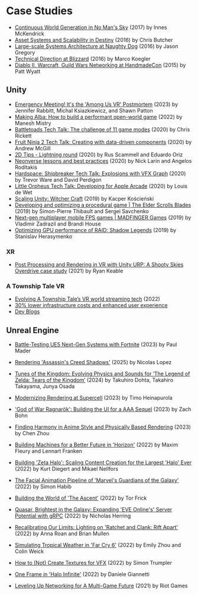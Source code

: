 # Case Studies

- [Continuous World Generation in No Man's Sky](https://www.youtube.com/watch?v=sCRzxEEcO2Y) (2017) by Innes McKendrick
- [Asset Systems and Scalability in Destiny](https://www.youtube.com/watch?v=7KXVox0-7lU) (2016) by Chris Butcher
- [Large-scale Systems Architecture at Naughty Dog](https://www.youtube.com/watch?v=gpINOFQ32o0) (2016) by Jason Gregory
- [Technical Direction at Blizzard](https://www.youtube.com/watch?v=jyA0csH4KNE) (2016) by Marco Koegler
- [Diablo II, Warcraft, Guild Wars Networking at HandmadeCon](https://www.youtube.com/watch?v=1faaOrtHJ-A) (2015) by Patt Wyatt


## Unity
- [Emergency Meeting! It's the 'Among Us VR' Postmortem](https://www.youtube.com/watch?v=m6c3y6MK-AU) (2023) by Jennifer Rabbitt, Michal Ksiazkiewicz, and Shawn Patton 
- [Making Alba: How to build a performant open-world game](https://www.youtube.com/watch?v=YOtDVv5-0A4) (2022) by Manesh Mistry
- [Battletoads Tech Talk: The challenge of 11 game modes](https://www.youtube.com/watch?v=wWt29xdW_kA) (2020) by Chris Rickett
- [Fruit Ninja 2 Tech Talk: Creating with data-driven components](https://www.youtube.com/watch?v=IDGmxSBt3D4) (2020) by Andrew McGill
- [2D Tips - Lightning round](https://www.youtube.com/watch?v=DCAH1rlwAr4) (2020) by Rus Scammell and Eduardo Oriz
- [Neonverse lessons and best practices](https://www.youtube.com/watch?v=sK30KZw4ws0) (2020) by Nick Larin and Angelos Roditakis
- [Hardspace: Shipbreaker Tech Talk: Explosions with VFX Graph](https://www.youtube.com/watch?v=VWjn3MQHWC8) (2020) by Trevor Ware and David Perdigon
- [Little Orpheus Tech Talk: Developing for Apple Arcade](https://www.youtube.com/watch?v=ykYdONZaW0k) (2020) by Louis de Wet
- [Scaling Unity: Witcher Craft](https://www.youtube.com/watch?v=Qpz8i2LGCww) (2019) by Kacper Kościeński
- [Developing and optimizing a procedural game | The Elder Scrolls Blades](https://www.youtube.com/watch?v=KbxiGH6igBk) (2019) by Simon-Pierre Thibault and Sergei Savchenko
- [Next-gen multiplayer mobile FPS games | MADFINGER Games](https://www.youtube.com/watch?v=a7Okr-ZQCv4) (2019) by Vladimir Zadrazil and Brandi House
- [Optimizing GPU performance of RAID: Shadow Legends](https://www.youtube.com/watch?v=tsGmWvf7I6c) (2019) by Stanislav Herasymenko

### XR
- [Post Processing and Rendering in VR with Unity URP: A Shooty Skies Overdrive case study](https://www.youtube.com/watch?v=bl0vKZkzNOs) (2021) by Ryan Keable

### A Township Tale VR
- [Evolving A Township Tale’s VR world streaming tech](https://www.youtube.com/watch?v=jJ_M-3kOzHA) (2022)
- [30% lower infrastructure costs and enhanced user experience](https://www.i3d.net/customer-stories/alta/)
- [Dev Blogs](https://townshiptale.com/news)

## Unreal Engine
- [Battle-Testing UE5 Next-Gen Systems with Fortnite](https://www.youtube.com/watch?v=05FCjQR--Sc) (2023) by Paul Mader

- [Rendering 'Assassin's Creed Shadows'](https://www.youtube.com/watch?v=yj5pYktC3X8) (2025) by Nicolas Lopez
- [Tunes of the Kingdom: Evolving Physics and Sounds for ‘The Legend of Zelda: Tears of the Kingdom’](https://www.youtube.com/watch?v=N-dPDsLTrTE) (2024) by Takuhiro Dohta, Takahiro Takayama, Junya Osada
- [Modernizing Rendering at Supercell](https://www.youtube.com/watch?v=Fwh-fzhREOU) (2023) by Timo Heinapurola
- ['God of War Ragnarök': Building the UI for a AAA Sequel](https://www.youtube.com/watch?v=C5gfkeFXDq8) (2023) by Zach Bohn
- [Finding Harmony in Anime Style and Physically Based Rendering](https://www.youtube.com/watch?v=VjiLwjiqN2k) (2023) by Chen Zhou
- [Building Machines for a Better Future in 'Horizon'](https://www.youtube.com/watch?v=dr17S0I_h78) (2022) by Maxim Fleury and Lennart Franken
- [Building 'Zeta Halo': Scaling Content Creation for the Largest 'Halo' Ever](https://www.youtube.com/watch?v=cf1FhcvF54E) (2022) by Kurt Diegert and Mikael Nellfors
- [The Facial Animation Pipeline of 'Marvel's Guardians of the Galaxy'](https://www.youtube.com/watch?v=6bOfLEVy5Qo) (2022) by Simon Habib
- [Building the World of 'The Ascent'](https://www.youtube.com/watch?v=FodXp5BkENk) (2022) by Tor Frick
- [Quasar, Brightest in the Galaxy: Expanding 'EVE Online's' Server Potential with gRPC](https://www.youtube.com/watch?v=RR0YTEEMLFg) (2022) by Nicholas Herring
- [Recalibrating Our Limits: Lighting on 'Ratchet and Clank: Rift Apart'](https://www.youtube.com/watch?v=geErfczxwjc) (2022) by Anna Roan and Brian Mullen
- [Simulating Tropical Weather in 'Far Cry 6'](https://www.youtube.com/watch?v=mGHCOOnI5aE) (2022) by Emily Zhou and Colin Weick
- [How to (Not) Create Textures for VFX](https://www.youtube.com/watch?v=KaNDezgsg4M) (2022) by Simon Trumpler
- [One Frame in 'Halo Infinite'](https://www.youtube.com/watch?v=IUiNUky-ibM) (2022) by Daniele Giannetti

- [Leveling Up Networking for A Multi-Game Future](https://technology.riotgames.com/news/leveling-networking-multi-game-future) (2021) by Riot Games